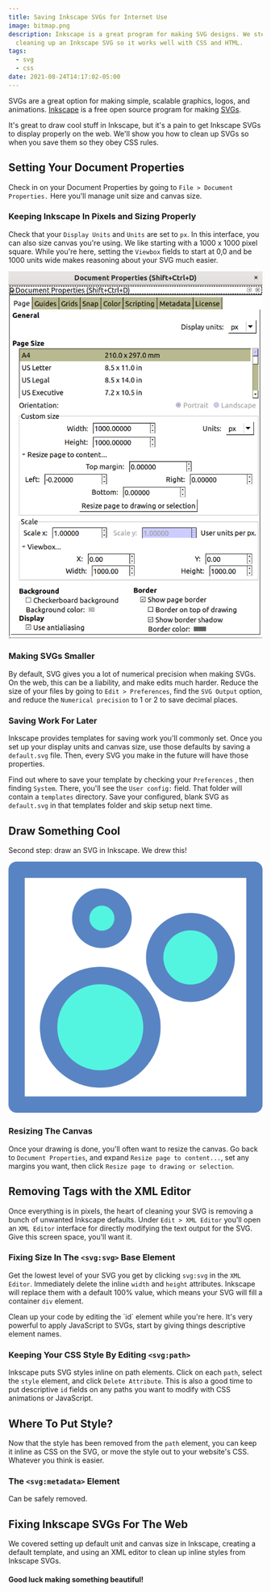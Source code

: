 ```yaml
---
title: Saving Inkscape SVGs for Internet Use
image: bitmap.png
description: Inkscape is a great program for making SVG designs. We step through
  cleaning up an Inkscape SVG so it works well with CSS and HTML.
tags:
  - svg
  - css
date: 2021-08-24T14:17:02-05:00
---
```

SVGs are a great option for making simple, scalable graphics, logos, and animations. [Inkscape](https://inkscape.org/) is a free open source program for making [SVGs](https://inkscape.org/develop/about-svg/).

It's great to draw cool stuff in Inkscape, but it's a pain to get Inkscape SVGs to display properly on the web. We'll show you how to clean up SVGs so when you save them so they obey CSS rules.

## Setting Your Document Properties

Check in on your Document Properties by going to `File > Document Properties.` Here you'll manage unit size and canvas size.

### Keeping Inkscape In Pixels and Sizing Properly

Check that your `Display Units` and `Units` are set to `px`. In this interface, you can also size canvas you're using. We like starting with a 1000 x 1000 pixel square. While you're here, setting the `Viewbox` fields to start at 0,0 and be 1000 units wide makes reasoning about your SVG much easier.

![Screenshot of the Document Properties screen in Inkscape](screenshot-from-2021-09-03-14-26-28.png "Recommended Inkscape Document Properties")

### Making SVGs Smaller

By default, SVG gives you a lot of numerical precision when making SVGs. On the web, this can be a liability, and make edits much harder. Reduce the size of your files by going to `Edit > Preferences`, find the `SVG Output` option, and reduce the `Numerical precision` to 1 or 2 to save decimal places.

### Saving Work For Later

Inkscape provides templates for saving work you'll commonly set. Once you set up your display units and canvas size, use those defaults by saving a `default.svg` file. Then, every SVG you make in the future will have those properties.

Find out where to save your template by checking your `Preferences` , then finding `System`. There, you'll see the `User config:` field. That folder will contain a `templates` directory. Save your configured, blank SVG as `default.svg` in that templates folder and skip setup next time.

## Draw Something Cool

Second step: draw an SVG in Inkscape. We drew this!

![Three bubbles of various sizes floating inside a square.](bitmap.png "Simple Inkscape Drawing")

### Resizing The Canvas

Once your drawing is done, you'll often want to resize the canvas. Go back to `Document Properties`, and expand `Resize page to content...`, set any margins you want, then click `Resize page to drawing or selection`.

## Removing Tags with the XML Editor

Once everything is in pixels, the heart of cleaning your SVG is removing a bunch of unwanted Inkscape defaults. Under `Edit > XML Editor` you'll open an `XML Editor` interface for directly modifying the text output for the SVG. Give this screen space, you'll want it.

### Fixing Size In The `<svg:svg>` Base Element

Get the lowest level of your SVG you get by clicking `svg:svg` in the `XML Editor`. Immediately delete the inline `width` and `height` attributes. Inkscape will replace them with a default 100% value, which means your SVG will fill a container `div` element.

Clean up your code by editing the \`id\` element while you're here. It's very powerful to apply JavaScript to SVGs, start by giving things descriptive element names.

### Keeping Your CSS Style By Editing `<svg:path>`

Inkscape puts SVG styles inline on path elements. Click on each `path`, select the `style` element, and click `Delete Attribute`. This is also a good time to put descriptive `id` fields on any paths you want to modify with CSS animations or JavaScript.

## Where To Put Style?

Now that the style has been removed from the `path` element, you can keep it inline as CSS on the SVG, or move the style out to your website's CSS. Whatever you think is easier.

### The `<svg:metadata>` Element

Can be safely removed.

## Fixing Inkscape SVGs For The Web

We covered setting up default unit and canvas size in Inkscape, creating a default template, and using an XML editor to clean up inline styles from Inkscape SVGs.

#### Good luck making something beautiful!